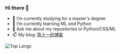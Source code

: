 ### Hi there 👋

<!--
**Cheereus/Cheereus** is a ✨ _special_ ✨ repository because its `README.md` (this file) appears on your GitHub profile.

Here are some ideas to get you started:
-->

- 🔭 I’m currently studying for a master's degree
- 🌱 I’m currently learning ML and Python
- 💬 Ask me about my repositories or Python/CSS/ML
- 📫 My blog: [陈十一的博客](https://www.cheereus.com)

![Top Langs](https://github-readme-stats.vercel.app/api/top-langs/?username=Cheereus)

<!--
Education and Work Experience
Skills

![Cheereus's github stats](https://github-readme-stats.vercel.app/api?username=Cheereus&show_icons=true&theme=onedark)

- HTML&CSS :star::star::star::star:
- Javascript :star::star::star:
- Python :star::star:
- C++ :star:
- 2019.9 - 2022.6 : Wuhan Institute of Technology, Master Degree in Computer Application Technology
- 2016.7 - 2019.7 : Hefei Weimao Network Technology Co., Ltd. Front-end development engineer
- 2011.9 - 2016.6 : Tongji University, Bachelor Degree in Biotechnology
-->
